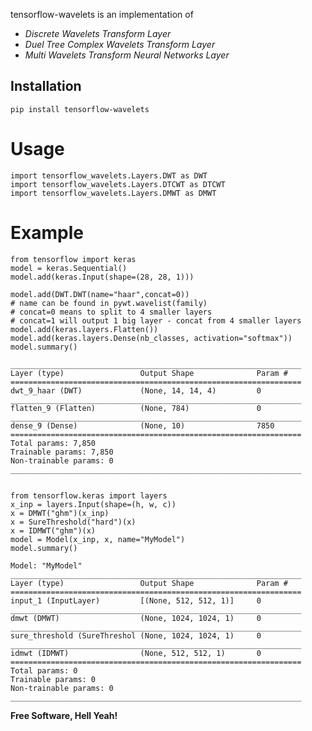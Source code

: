 tensorflow-wavelets is an implementation of
- *Discrete Wavelets Transform Layer*
- *Duel Tree Complex Wavelets Transform Layer*
- *Multi Wavelets Transform Neural Networks Layer*


## Installation

```
pip install tensorflow-wavelets
```
# Usage
```
import tensorflow_wavelets.Layers.DWT as DWT
import tensorflow_wavelets.Layers.DTCWT as DTCWT
import tensorflow_wavelets.Layers.DMWT as DMWT
```

# Example
```
from tensorflow import keras
model = keras.Sequential()
model.add(keras.Input(shape=(28, 28, 1)))

model.add(DWT.DWT(name="haar",concat=0))
# name can be found in pywt.wavelist(family)
# concat=0 means to split to 4 smaller layers
# concat=1 will output 1 big layer - concat from 4 smaller layers
model.add(keras.layers.Flatten())
model.add(keras.layers.Dense(nb_classes, activation="softmax"))
model.summary()
```

    _________________________________________________________________
    Layer (type)                 Output Shape              Param #
    =================================================================
    dwt_9_haar (DWT)             (None, 14, 14, 4)         0
    _________________________________________________________________
    flatten_9 (Flatten)          (None, 784)               0
    _________________________________________________________________
    dense_9 (Dense)              (None, 10)                7850
    =================================================================
    Total params: 7,850
    Trainable params: 7,850
    Non-trainable params: 0
    _________________________________________________________________

```

from tensorflow.keras import layers
x_inp = layers.Input(shape=(h, w, c))
x = DMWT("ghm")(x_inp)
x = SureThreshold("hard")(x)
x = IDMWT("ghm")(x)
model = Model(x_inp, x, name="MyModel")
model.summary()
```
    Model: "MyModel"
    _________________________________________________________________
    Layer (type)                 Output Shape              Param #
    =================================================================
    input_1 (InputLayer)         [(None, 512, 512, 1)]     0
    _________________________________________________________________
    dmwt (DMWT)                  (None, 1024, 1024, 1)     0
    _________________________________________________________________
    sure_threshold (SureThreshol (None, 1024, 1024, 1)     0
    _________________________________________________________________
    idmwt (IDMWT)                (None, 512, 512, 1)       0
    =================================================================
    Total params: 0
    Trainable params: 0
    Non-trainable params: 0
    _________________________________________________________________

**Free Software, Hell Yeah!**
